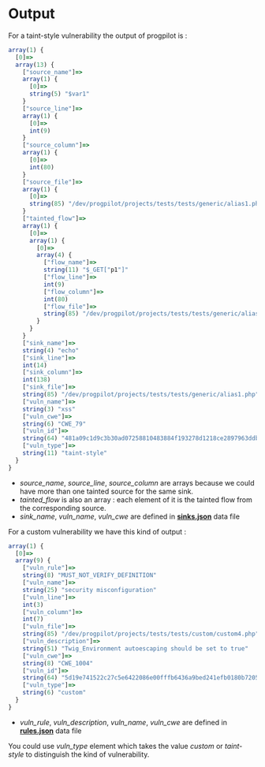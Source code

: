 # Output

For a taint-style vulnerability the output of progpilot is :
```javascript
array(1) {
  [0]=>
  array(13) {
    ["source_name"]=>
    array(1) {
      [0]=>
      string(5) "$var1"
    }
    ["source_line"]=>
    array(1) {
      [0]=>
      int(9)
    }
    ["source_column"]=>
    array(1) {
      [0]=>
      int(80)
    }
    ["source_file"]=>
    array(1) {
      [0]=>
      string(85) "/dev/progpilot/projects/tests/tests/generic/alias1.php"
    }
    ["tainted_flow"]=>
    array(1) {
      [0]=>
      array(1) {
        [0]=>
        array(4) {
          ["flow_name"]=>
          string(11) "$_GET["p1"]"
          ["flow_line"]=>
          int(9)
          ["flow_column"]=>
          int(80)
          ["flow_file"]=>
          string(85) "/dev/progpilot/projects/tests/tests/generic/alias1.php"
        }
      }
    }
    ["sink_name"]=>
    string(4) "echo"
    ["sink_line"]=>
    int(14)
    ["sink_column"]=>
    int(138)
    ["sink_file"]=>
    string(85) "/dev/progpilot/projects/tests/tests/generic/alias1.php"
    ["vuln_name"]=>
    string(3) "xss"
    ["vuln_cwe"]=>
    string(6) "CWE_79"
    ["vuln_id"]=>
    string(64) "481a09c1d9c3b30ad07258810483884f193278d1218ce2897963ddbe93820353"
    ["vuln_type"]=>
    string(11) "taint-style"
  }
}
```

- *source_name*, *source_line*, *source_column* are arrays because we could have more than one tainted source for the same sink.  
- *tainted_flow* is also an array : each element of it is the tainted flow from the corresponding source.  
- *sink_name*, *vuln_name*, *vuln_cwe* are defined in [**sinks.json**](./SPECIFY_ANALYSIS.md) data file  

For a custom vulnerability we have this kind of output :
```javascript
array(1) {
  [0]=>
  array(9) {
    ["vuln_rule"]=>
    string(8) "MUST_NOT_VERIFY_DEFINITION"
    ["vuln_name"]=>
    string(25) "security misconfiguration"
    ["vuln_line"]=>
    int(3)
    ["vuln_column"]=>
    int(7)
    ["vuln_file"]=>
    string(85) "/dev/progpilot/projects/tests/tests/custom/custom4.php"
    ["vuln_description"]=>
    string(51) "Twig_Environment autoescaping should be set to true"
    ["vuln_cwe"]=>
    string(8) "CWE_1004"
    ["vuln_id"]=>
    string(64) "5d19e741522c27c5e6422086e00fffb6436a9bed241efb0180b720530c711834"
    ["vuln_type"]=>
    string(6) "custom"
  }
}
```
- *vuln_rule*, *vuln_description*, *vuln_name*, *vuln_cwe* are defined in [**rules.json**](./CUSTOM_ANALYSIS.md) data file  

You could use *vuln_type* element which takes the value *custom* or *taint-style* to distinguish the kind of vulnerability.
